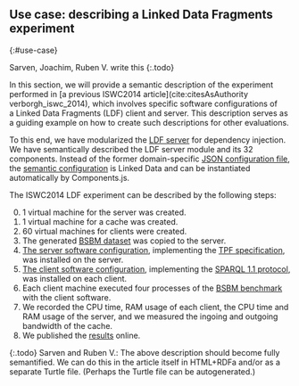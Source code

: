 ## Use case: describing a Linked Data Fragments experiment
{:#use-case}

Sarven, Joachim, Ruben V. write this
{:.todo}

In this section, we will provide a semantic description
of the experiment performed in [a previous ISWC2014 article](cite:citesAsAuthority verborgh_iswc_2014),
which involves specific software configurations
of a Linked Data Fragments (LDF) client and server.
This description serves as a guiding example
on how to create such descriptions for other evaluations.

To this end,
we have modularized the [LDF server](https://github.com/LinkedDataFragments/Server.js/tree/feature-lsd)
for dependency injection.
We have semantically described the LDF server module and its 32 components.
Instead of the former domain-specific [JSON configuration file](https://github.com/LinkedDataFragments/Server.js/blob/master/config/config-example.json),
the [semantic configuration](https://github.com/LinkedDataFragments/Server.js/blob/feature-lsd/config/config-example.json) is Linked Data
and can be instantiated automatically by Components.js.

The ISWC2014 LDF experiment can be described by the following steps:

0. 1 virtual machine for the server was created.
0. 1 virtual machine for a cache was created.
0. 60 virtual machines for clients were created.
0. The generated [BSBM dataset](#) was copied to the server.
0. [The server software configuration](#),
   implementing the [TPF specification](https://www.hydra-cg.com/spec/latest/triple-pattern-fragments/),
   was installed on the server.
0. [The client software configuration](#),
   implementing the [SPARQL 1.1 protocol](https://www.w3.org/TR/sparql11-protocol/),
   was installed on each client.
0. Each client machine executed four processes of the [BSBM benchmark](#)
   with the client software.
0. We recorded the CPU time, RAM usage of each client,
   the CPU time and RAM usage of the server,
   and we measured the ingoing and outgoing bandwidth of the cache.
0. We published the [results](http://data.linkeddatafragments.org/benchmark) online.

{:.todo}
Sarven and Ruben V.:
The above description should become fully semantified.
We can do this in the article itself in HTML+RDFa
and/or as a separate Turtle file.
(Perhaps the Turtle file can be autogenerated.)
